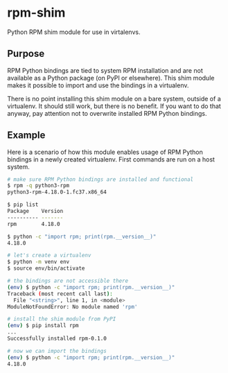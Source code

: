 # rpm-shim

Python RPM shim module for use in virtalenvs.

## Purpose

RPM Python bindings are tied to system RPM installation and are not available as a Python package (on PyPI or elsewhere). This shim module makes it possible to import and use the bindings in a virtualenv.

There is no point installing this shim module on a bare system, outside of a virtualenv. It should still work, but there is no benefit. If you want to do that anyway, pay attention not to overwrite installed RPM Python bindings.

## Example

Here is a scenario of how this module enables usage of RPM Python bindings in a newly created virtualenv. First commands are run on a host system.

```bash
# make sure RPM Python bindings are installed and functional
$ rpm -q python3-rpm
python3-rpm-4.18.0-1.fc37.x86_64

$ pip list
Package    Version
---------- -------
rpm        4.18.0

$ python -c "import rpm; print(rpm.__version__)"
4.18.0

# let's create a virtualenv
$ python -m venv env
$ source env/bin/activate

# the bindings are not accessible there
(env) $ python -c "import rpm; print(rpm.__version__)"
Traceback (most recent call last):
  File "<string>", line 1, in <module>
ModuleNotFoundError: No module named 'rpm'

# install the shim module from PyPI
(env) $ pip install rpm
...
Successfully installed rpm-0.1.0

# now we can import the bindings
(env) $ python -c "import rpm; print(rpm.__version__)"
4.18.0
```
